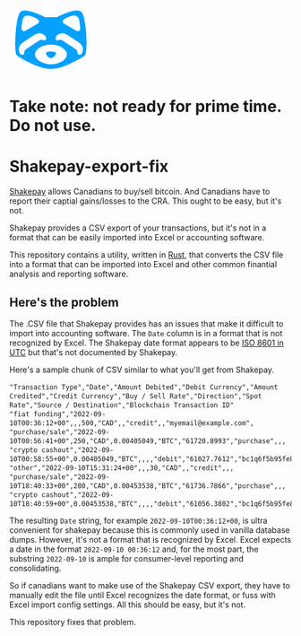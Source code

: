 ![Shakepay logo](./shakepay.png)

# Take note: not ready for prime time. Do not use.

# Shakepay-export-fix

[Shakepay](https://shakepay.com) allows Canadians to buy/sell bitcoin. And Canadians have to report their captial gains/losses to 
the CRA. This ought to be easy, but it's not.

Shakepay provides a CSV export of your transactions, but it's not in a format that can be easily imported into Excel or accounting software. 

This repository contains a utility, written in [Rust](https://www.rust-lang.org/), that converts the CSV file into a format that 
can be imported into Excel and other common finantial analysis and reporting software.

## Here's the problem

The .CSV file that Shakepay provides has an issues that make it difficult to import into accounting software.  The `Date` column is in a 
format that is not recognized by Excel.  The Shakepay date format appears to be [ISO 8601 in UTC](https://en.wikipedia.org/wiki/ISO_8601) but 
that's not documented by Shakepay.

Here's a sample chunk of CSV similar to what you'll get from Shakepay.  

```csv
"Transaction Type","Date","Amount Debited","Debit Currency","Amount Credited","Credit Currency","Buy / Sell Rate","Direction","Spot Rate","Source / Destination","Blockchain Transaction ID"
"fiat funding","2022-09-10T00:36:12+00",,,500,"CAD",,"credit",,"myemail@example.com",
"purchase/sale","2022-09-10T00:56:41+00",250,"CAD",0.00405049,"BTC","61720.8993","purchase",,,
"crypto cashout","2022-09-10T00:58:55+00",0.00405049,"BTC",,,,"debit","61027.7612","bc1q6f5b95fe8cc165adad7bb399dd7416f25f08348dc0f7cdbdbca6b01ca9","887534e0dbe0af1c77ea5b7e45876dd40b5e9664f1bce7384071023406e2729d"
"other","2022-09-10T15:31:24+00",,,30,"CAD",,"credit",,,
"purchase/sale","2022-09-10T18:40:33+00",280,"CAD",0.00453538,"BTC","61736.7866","purchase",,,
"crypto cashout","2022-09-10T18:40:59+00",0.00453538,"BTC",,,,"debit","61056.3802","bc1q6f5b95fe8cc165adad7bb399dd7416f25f08348dc0f7cdbdbca6b01ca9","3ac40584dce257179e057c67e6269065bc174a9a5392b4ed609d041d9c594266"
```


The resulting `Date` string, for example `2022-09-10T00:36:12+00`, is ultra convenient for shakepay because this is commonly used in vanilla
database dumps.  However, it's not a format that is recognized by Excel.  Excel expects a date in the format `2022-09-10 00:36:12` and,
for the most part, the substring `2022-09-10` is ample for consumer-level reporting and consolidating.

So if canadians want to make use of the Shakepay CSV export, they have to manually edit the file until Excel recognizes the date format, or
fuss with Excel import config settings.  All this should be easy, but it's not.

This repository fixes that problem.
